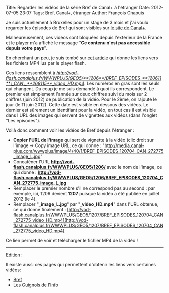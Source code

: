 Title: Regarder les vidéos de la série Bref de Canal+ à l'étranger
Date: 2012-07-05 23:07
Tags: Bref, Canal+, étranger
Author: François Chapuis

Je suis actuellement à Bruxelles pour un stage de 3 mois et j'ai voulu regarder les épisodes de Bref qui sont visibles sur [le site de Canal+](http://www.canalplus.fr/c-divertissement/pid3848-c-bref.html?vid=690910).

Malheureusement, ces vidéos sont bloquées depuis l'extérieur de la France et le player m'a affiché le message "**Ce contenu n'est pas accessible depuis votre pays**".

En cherchant un peu, je suis tombé sur [cet article](http://www.stephguerin.com/archives/cette-video-nest-pas-disponible-dans-votre-pays/) qui donne les liens vers les fichiers MP4 lus par le player flash.

Ces liens ressemblent à *http://vod-flash.canalplus.fr/WWWPLUS/GEO5/**1206**/BREF_EPISODES_**120611**\_CAN\_**268115**_video_HD.mp4*. Les numéros en gras sont les seuls qui changent. Du coup je me suis demandé à quoi ils correspondent. Le premier est simplement l'année sur deux chiffres suivi du mois sur 2 chiffres (juin 2012) de publication de la vidéo. Pour le 2ème, on rajoute le jour (le 11 juin 2012). Cette date est visible en dessous des vidéos. Le dernier est sûrement un identifiant pour la vidéo, en tout cas il est visible dans l'URL des images qui servent de vignettes aux vidéos (dans l'onglet "Les épisodes").

Voilà donc comment voir les vidéos de Bref depuis l'étranger :

  * **Copier l'URL de l'image** qui sert de vignette à la vidéo (clic droit sur l'image -> Copy image URL, ce qui donne : "http://media.canal-plus.com/wwwplus/image/4/40/1/BREF_EPISODES_120704_CAN_272775_image_L.jpg"
  * Concaténer l'URL **http://vod-flash.canalplus.fr/WWWPLUS/GEO5/1206/** avec le nom de l'image, ce qui donne : **http://vod-flash.canalplus.fr/WWWPLUS/GEO5/1206/BREF_EPISODES_120704_CAN_272775_image_L.jpg**
  * Remplacer le premier nombre s'il ne correspond pas au second : par exemple, ici, 1206 devient **1207** puisque la vidéo a été publiée en juillet 2012 (le 4).
  * Remplacer "**_image_L.jpg**" par "**_video_HD.mp4**" dans l'URL obtenue, ce qui donne finalement : [http://vod-flash.canalplus.fr/WWWPLUS/GEO5/1207/BREF_EPISODES_120704_CAN_272775_video_HD.mp4](http://vod-flash.canalplus.fr/WWWPLUS/GEO5/1207/BREF_EPISODES_120704_CAN_272775_video_HD.mp4)

Ce lien permet de voir et télécharger le fichier MP4 de la vidéo !

----
<u>Edition</u> :

Il existe aussi ces pages qui permettent d'obtenir les liens vers certaines vidéos:

  * [Bref](http://service.canal-plus.com/video/rest/listeVideos/cplus/bref)
  * [Les Guignols de l'Info](http://service.canal-plus.com/video/rest/listeVideos/cplus/guignols/)
